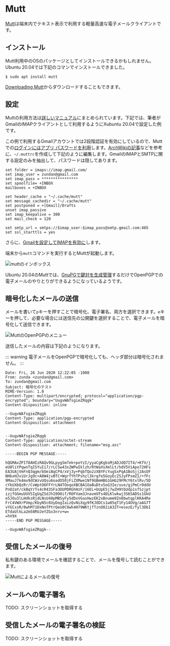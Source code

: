 # Mutt
[Mutt](http://www.mutt.org/)は端末内でテキスト表示で利用する軽量高速な電子メールクライアントです。

## インストール
Mutt利用中のOSのパッケージとしてインストールできるかもしれません。Ubuntu 20.04では下記のコマンでインストールできました。

```
$ sudo apt install mutt
```

[Downloading Mutt](http://www.mutt.org/download.html)からダウンロードすることもできます。

## 設定
Muttの利用方法は[詳しいマニュアル](http://www.mutt.org/doc/manual/)にまとめられています。下記では、筆者がGmailのIMAPクライアントとして利用するようにXubuntu 20.04で設定した例です。

この例で利用するGmailアカウントでは2段階認証を有効にしているので、Muttでの[ログインにはアプリ パスワードを利用](https://support.google.com/mail/answer/185833?hl=ja)します。[ArchWikiの記事](https://wiki.archlinux.org/index.php/mutt#Using_native_IMAP_support)などを参考に、`~/.muttrc`を作成して下記のように編集します。GmailのIMAPとSMTPに関する設定のみを抽出して、パスワードは隠してあります。

```
set folder = imaps://imap.gmail.com/
set imap_user = zundan@gmail.com
set imap_pass = ****************
set spoolfile= +INBOX
mailboxes = +INBOX

set header_cache = "~/.cache/mutt"
set message_cachedir = "~/.cache/mutt"
set postponed = +[Gmail]/Drafts
unset imap_passive
set imap_keepalive = 300
set mail_check = 120

set smtp_url = smtps://$imap_user:$imap_pass@smtp.gmail.com:465
set ssl_starttls = yes
```

さらに、[Gmailを設定してIMAPを有効に](https://support.google.com/mail/answer/7126229?hl=ja)します。

端末から`mutt`コマンドを実行するとMuttが起動します。

![muttのインボックス](/mutt-inbox.png)

Ubuntu 20.04のMuttでは、[GnuPGで鍵対を生成管理](keyManagement)するだけでOpenPGPでの電子メールのやりとりができるようになっているようです。

## 暗号化したメールの送信
メールを書いて`p`キーを押すことで暗号化、電子署名、両方を選択できます。`e`キーを押して、必要な場合には送信先の公開鍵を選択することで、電子メールを暗号化して送信できます。

![MuttのOpenPGPのメニュー](/mutt-p.png)

送信したメールの内容は下記のようになります。

::: warning
電子メールをOpenPGPで暗号化しても、ヘッダ部分は暗号化されません。
:::

```
Date: Fri, 26 Jun 2020 12:22:05 -1000
From: zunda <zundan@gmail.com>
To: zundan@gmail.com
Subject: 暗号化のテスト
MIME-Version: 1.0
Content-Type: multipart/encrypted; protocol="application/pgp-encrypted"; boundary="UugvWAfsgieZRqgk"
Content-Disposition: inline

--UugvWAfsgieZRqgk
Content-Type: application/pgp-encrypted
Content-Disposition: attachment


--UugvWAfsgieZRqgk
Content-Type: application/octet-stream
Content-Disposition: attachment; filename="msg.asc"

-----BEGIN PGP MESSAGE-----

hQGMAxZPIf8AHIzRAQv9GLpygSm7ek+poYzI/yyaCgKgbsMjADJdQ7IT4/+KfV/j
eU0liYPqwnTqISYuIi7/rLCSw43x2WPwIklzh/RtWaXsXmlLt/hdV5ViApo72HFs
EA3UAjVmFnQ3qgm/bOeiBqCP4/xVj3y+PqbTQo2zXBYFcYugSxPqA1BoSjj2AsOF
NHbxHJviUrJg9c+A8W4jvBTC+WgrfYhTPshzl3krgfe5GoyEcZSJyFPsmZI/+fFc
9MauJ7k4mx9dCWzvUQsu6oadO50jFiZXMwe1Nf9GBmHBG1GHG29FMcY6txlRv/5D
cYkUXbQzRr/CvWptO6FFYrLN4TOoqoXBCBA1OaBuDtx5oG3Ie/uve/gjPmCr0ddU
PnO2aY/ckBqYrTs4cR43SFa3DUPDRGhHzF/16EL+bUpE5j7wZH9tbUdp1sfSzjpt
izjfGGmuUUVSIgUqZSdJhI0O0if/ROFVam3JnavmVFs4DLKlwkwj3S6SADSs1GkU
e5JOu3lLHdksRjdLNsU40pMBSyFy5dDxVGasHwzEK2xBnumm9Zn8bwtqplKKA4Re
FrC4VWXrPVmp/KbyN5c6UyDogIaizQvNiXqy9fKJODCs1w05qT1Fy14OVg/aAG7T
vYGCxsR/0whM71DxNoTPtrQeo0C9wh4H79WKtjfTznO82iA3ZT+esezE/fyl3DbI
ETdaUlkLa2m58RUJeYZGx3nrv+w=
=hV9X
-----END PGP MESSAGE-----

--UugvWAfsgieZRqgk--
```

## 受信したメールの復号
私有鍵のある環境でメールを確認することで、メールを復号して読むことができます。

![Muttによるメールの復号](/mutt-decrypt.png)

## メールへの電子署名

TODO: スクリーンショットを取得する

## 受信したメールの電子署名の検証

TODO: スクリーンショットを取得する
